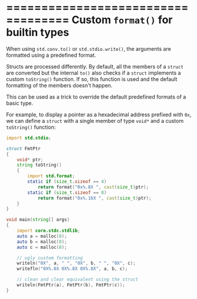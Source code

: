 ===================================
Custom `format()` for builtin types
===================================

When using `std.conv.to()` or `std.stdio.write()`, the arguments are formatted using a predefined format.

Structs are processed differently. By default, all the members of a `struct` are converted
but the internal `to()` also checks if a `struct` implements a custom `toString()` function.
If so, this function is used and the default formatting of the members doesn't happen.

This can be used as a trick to override the default predefined formats of a basic type.

For example, to display a pointer as a hexadecimal address prefixed with `0x`, we can define a `struct` with a single member of type `void*` and a custom `toString()` function:

```D
import std.stdio;

struct FmtPtr
{
    void* ptr;
    string toString()
    {
        import std.format;
        static if (size_t.sizeof == 4)
            return format("0x%.8X ", cast(size_t)ptr);
        static if (size_t.sizeof == 8)
            return format("0x%.16X ", cast(size_t)ptr);
    }
}

void main(string[] args)
{
    import core.stdc.stdlib;
    auto a = malloc(8);
    auto b = malloc(8);
    auto c = malloc(8);

    // ugly custom formatting
    writeln("0X", a, " ", "0X", b, " ", "0X", c);
    writefln("0X%.8X 0X%.8X 0X%.8X", a, b, c);

    // clean and clear equivalent using the struct
    writeln(FmtPtr(a), FmtPtr(b), FmtPtr(c));
}
```
